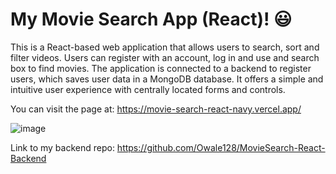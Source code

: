# My Movie Search App (React)! 😃

This is a React-based web application that allows users to search, sort and filter videos. Users can register with an account, log in and use and search box to find movies. The application is connected to a backend to register users, which saves user data in a MongoDB database. It offers a simple and intuitive user experience with centrally located forms and controls.

You can visit the page at: https://movie-search-react-navy.vercel.app/

![image](https://github.com/Owale128/MovieSearch-React/assets/110387474/c755cc13-1d85-453b-99c4-524372537e5c)

Link to my backend repo: https://github.com/Owale128/MovieSearch-React-Backend
